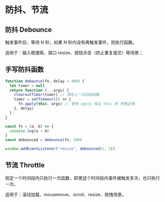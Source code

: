 # 防抖、节流

## 防抖 Debounce

触发事件后，等待 N 秒，如果 N 秒内没有再触发事件，则执行函数。

适用于：输入框搜索、窗口 resize、按钮点击（防止重复提交）等场景；

## 手写防抖函数

```js
function debounce(fn, delay = 300) {
  let timer = null
  return function (...args) {
    clearoutTimer(timer) // 清除上一次回调函数
    timer = setTimeour(() => {
      fn.apply(this, args) // 使用 apply 保证 this 和 参数正确
    }, delay)
  }
}

const fn = (a, b) => {
  console.log(a + b)
}
const debounced = debounce(fn, 300)

window.addEventListener("resize", debounced(1, 2))
```

## 节流 Throttle

规定一个时间段内只执行一次函数，即使这个时间段内事件被触发多次，也只执行一次。

适用于：滚动加载、mousemove、scroll、resize、拖拽场景。
